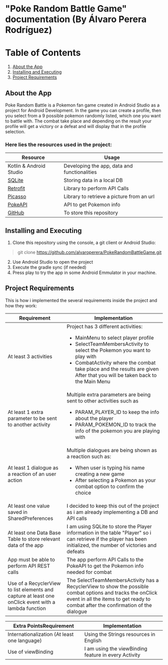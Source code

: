 # "Poke Random Battle Game" documentation (By Álvaro Perera Rodríguez)

# Table of Contents
1. [About the App](#about)
2. [Installing and Executing](#installing)
3. [Project Requirements](#requirements)

## About the App<a name="about"></a>
Poke Random Battle is a Pokemon fan game created in Android Studio as a project for Android Development. In the game you can create a profile, then you select from a 9 possible pokemon randomly listed, which one you want to battle with. The combat take place and depending on the result your profile will get a victory or a defeat and will display that in the profile selection.

### Here lies the resources used in the project:
| Resource | Usage |
| ----------- | ----------- |
| Kotlin & Android Studio | Developing the app, data and functionalities |
| [SQLite](https://www.sqlite.org/index.html) | Storing data in a local DB  |
| [Retrofit](https://square.github.io/retrofit/) | Library to perform API Calls |
| [Picasso](https://square.github.io/picasso/) | Library to retrieve a picture from an url |
| [PokeAPI](https://pokeapi.co/) | API to get Pokemon info |
| [GitHub](https://github.com/AlvProdz) | To store this repository|

## Installing and Executing<a name="installing"></a>

1. Clone this repository using the console, a git client or Android Studio: 
> git clone https://github.com/alvaroperera/PokeRandomBattleGame.git
2. Use Android Studio to open the project
3. Execute the gradle sync (if needed)
4. Press play to try the app in some Android Emmulator in your machine.

## Project Requirements<a name="requirements"></a>
This is how i implemented the several requirements inside the project and how they work:

| Requirement                                                                                          | Implementation |
|------------------------------------------------------------------------------------------------------| ----------- |
| At least 3 activities                                                                                | Project has 3 different activities: <ul><li>MainMenu to select player profile</li> <li>SelectTeamMembersActivity to select the Pokemon you want to play with</li><li>CombatActivity where the combat take place and the results are given </li>After that you will be taken back to the Main Menu</ul>
| At least 1 extra parameter to be sent to another activity                                            | Multiple extra parameters are being sent to other activities such as <ul><li>PARAM_PLAYER_ID to keep the info about the player</li> <li>PARAM_POKEMON_ID to track the info of the pokemon you are playing with</li></ul>|
| At least 1 dialogue as a reaction of an user action                                                  | Multiple dialogues are being shown as a reaction such as: <ul><li>When user is typing his name creating a new game</li><li>After selecting a Pokemon as your combat option to confirm the choice</li></ul>|
| At least one value saved in SharedPreferences                                                        | I decided to keep this out of the project as i am already implementing a DB and API calls |
| At least one Data Base Table to store relevant data of the app                                       | I am using SQLite to store the Player information in the table "Player" so i can retrieve if the player has been initialized, the number of victories and defeats|
| App must be able to perform API REST calls                                                           | The app perform API Calls to the PokeAPI to get the Pokemon info needed for combat|
| Use of a RecyclerView to list elements and capture at least one onClick event with a lambda function | The SelectTeamMembersActivity has a RecyclerView to show the possible combat options and tracks the onClick event in all the items to get ready to combat after the confirmation of the dialogue|


| Extra PointsRequirement | Implementation |
| ----------- | ----------- |
| Internationalization (At least one language) | Using the Strings resources in English  |
| Use of viewBinding | I am using the viewBinding feature in every Activity |

